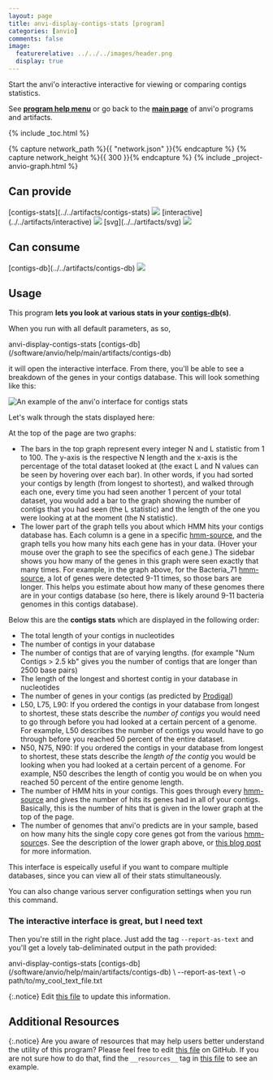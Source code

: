 ```yaml
---
layout: page
title: anvi-display-contigs-stats [program]
categories: [anvio]
comments: false
image:
  featurerelative: ../../../images/header.png
  display: true
---
```


Start the anvi&#x27;o interactive interactive for viewing or comparing contigs statistics.

See **[program help menu](../../../../vignette#anvi-display-contigs-stats)** or go back to the **[main page](../../)** of anvi'o programs and artifacts.


{% include _toc.html %}
<div id="svg" class="subnetwork"></div>
{% capture network_path %}{{ "network.json" }}{% endcapture %}
{% capture network_height %}{{ 300 }}{% endcapture %}
{% include _project-anvio-graph.html %}


## Can provide

<p style="text-align: left" markdown="1"><span class="artifact-p">[contigs-stats](../../artifacts/contigs-stats) <img src="../../images/icons/STATS.png" class="artifact-icon-mini" /></span> <span class="artifact-p">[interactive](../../artifacts/interactive) <img src="../../images/icons/DISPLAY.png" class="artifact-icon-mini" /></span> <span class="artifact-p">[svg](../../artifacts/svg) <img src="../../images/icons/SVG.png" class="artifact-icon-mini" /></span></p>

## Can consume

<p style="text-align: left" markdown="1"><span class="artifact-r">[contigs-db](../../artifacts/contigs-db) <img src="../../images/icons/DB.png" class="artifact-icon-mini" /></span></p>

## Usage


This program **lets you look at various stats in your <span class="artifact-n">[contigs-db](/software/anvio/help/main/artifacts/contigs-db)</span>(s)**. 

When you run with all default parameters, as so,

<div class="codeblock" markdown="1">
anvi&#45;display&#45;contigs&#45;stats <span class="artifact&#45;n">[contigs&#45;db](/software/anvio/help/main/artifacts/contigs&#45;db)</span>
</div>

it will open the interactive interface. From there, you'll be able to see a breakdown of the genes in your contigs database. This will look something like this: 

![An example of the anvi'o interface for contigs stats](../../images/contigs-stats-interface-example.png)

Let's walk through the stats displayed here: 

At the top of the page are two graphs: 
* The bars in the top graph represent every integer N and L statistic from 1 to 100. The y-axis is the respective N length and the x-axis is the percentage of the total dataset looked at (the exact L and N values can be seen by hovering over each bar). In other words, if you had sorted your contigs by length (from longest to shortest), and walked through each one, every time you had seen another 1 percent of your total dataset, you would add a bar to the graph showing the number of contigs that you had seen (the L statistic) and the length of the one you were looking at at the moment (the N statistic). 
* The lower part of the graph tells you about which HMM hits your contigs database has. Each column is a gene in a specific <span class="artifact-n">[hmm-source](/software/anvio/help/main/artifacts/hmm-source)</span>, and the graph tells you how many hits each gene has in your data. (Hover your mouse over the graph to see the specifics of each gene.) The sidebar shows you how many of the genes in this graph were seen exactly that many times. For example, in the graph above, for the Bacteria_71 <span class="artifact-n">[hmm-source](/software/anvio/help/main/artifacts/hmm-source)</span>, a lot of genes were detected 9-11 times, so those bars are longer. This helps you estimate about how many of these genomes there are in your contigs database (so here, there is likely around 9-11 bacteria genomes in this contigs database). 

Below this are the **contigs stats** which are displayed in the following order:
- The total length of your contigs in nucleotides
- The number of contigs in your database
- The number of contigs that are of varying lengths. (for example "Num Contigs > 2.5 kb" gives you the number of contigs that are longer than 2500 base pairs)
- The length of the longest and shortest contig in your database in nucleotides
- The number of genes in your contigs (as predicted by [Prodigal](https://github.com/hyattpd/Prodigal))
- L50, L75, L90: If you ordered the contigs in your database from longest to shortest, these stats describe the *number of contigs* you would need to go through before you had looked at a certain percent of a genome. For example, L50 describes the number of contigs you would have to go through before you reached 50 percent of the entire dataset. 
- N50, N75, N90:  If you ordered the contigs in your database from longest to shortest, these stats describe the *length of the contig* you would be looking when you had looked at a certain percent of a genome. For example, N50 describes the length of contig you would be on when you reached 50 percent of the entire genome length. 
- The number of HMM hits in your contigs. This goes through every <span class="artifact-n">[hmm-source](/software/anvio/help/main/artifacts/hmm-source)</span> and gives the number of hits its genes had in all of your contigs. Basically, this is the number of hits that is given in the lower graph at the top of the page. 
- The number of genomes that anvi'o predicts are in your sample, based on how many hits the single copy core genes got from the various <span class="artifact-n">[hmm-source](/software/anvio/help/main/artifacts/hmm-source)</span>s. See the description of the lower graph above, or [this blog post](http://merenlab.org/2015/12/07/predicting-number-of-genomes/) for more information. 

This interface is espeically useful if you want to compare multiple databases, since you can view all of their stats stimultaneously.

You can also change various server configuration settings when you run this command. 

### The interactive interface is great, but I need text

Then you're still in the right place. Just add the tag `--report-as-text` and you'll get a lovely tab-deliminated output in the path provided:

<div class="codeblock" markdown="1">
anvi&#45;display&#45;contigs&#45;stats <span class="artifact&#45;n">[contigs&#45;db](/software/anvio/help/main/artifacts/contigs&#45;db)</span> \ 
                    &#45;&#45;report&#45;as&#45;text \
                    &#45;o path/to/my_cool_text_file.txt
</div>


{:.notice}
Edit [this file](https://github.com/merenlab/anvio/tree/master/anvio/docs/programs/anvi-display-contigs-stats.md) to update this information.


## Additional Resources



{:.notice}
Are you aware of resources that may help users better understand the utility of this program? Please feel free to edit [this file](https://github.com/merenlab/anvio/tree/master/bin/anvi-display-contigs-stats) on GitHub. If you are not sure how to do that, find the `__resources__` tag in [this file](https://github.com/merenlab/anvio/blob/master/bin/anvi-interactive) to see an example.
